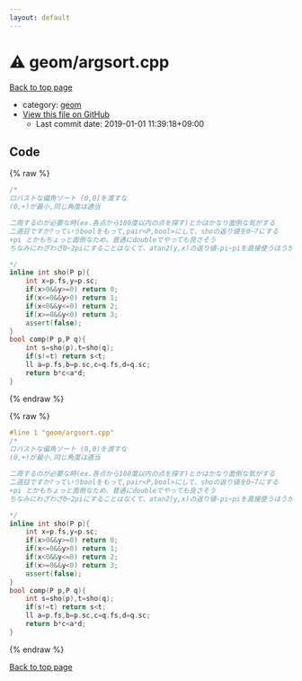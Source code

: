 ```yaml
---
layout: default
---
```


<!-- mathjax config similar to math.stackexchange -->
<script type="text/javascript" async
  src="https://cdnjs.cloudflare.com/ajax/libs/mathjax/2.7.5/MathJax.js?config=TeX-MML-AM_CHTML">
</script>
<script type="text/x-mathjax-config">
  MathJax.Hub.Config({
    TeX: { equationNumbers: { autoNumber: "AMS" }},
    tex2jax: {
      inlineMath: [ ['$','$'] ],
      processEscapes: true
    },
    "HTML-CSS": { matchFontHeight: false },
    displayAlign: "left",
    displayIndent: "2em"
  });
</script>

<script type="text/javascript" src="https://cdnjs.cloudflare.com/ajax/libs/jquery/3.4.1/jquery.min.js"></script>
<script src="https://cdn.jsdelivr.net/npm/jquery-balloon-js@1.1.2/jquery.balloon.min.js" integrity="sha256-ZEYs9VrgAeNuPvs15E39OsyOJaIkXEEt10fzxJ20+2I=" crossorigin="anonymous"></script>
<script type="text/javascript" src="../../assets/js/copy-button.js"></script>
<link rel="stylesheet" href="../../assets/css/copy-button.css" />


# :warning: geom/argsort.cpp

<a href="../../index.html">Back to top page</a>

* category: <a href="../../index.html#dd992be5859bfc12e59d4c15b4c17cf8">geom</a>
* <a href="{{ site.github.repository_url }}/blob/master/geom/argsort.cpp">View this file on GitHub</a>
    - Last commit date: 2019-01-01 11:39:18+09:00




## Code

<a id="unbundled"></a>
{% raw %}
```cpp
/*
ロバストな偏角ソート (0,0)を渡すな
(0,+)が最小,同じ角度は適当

二周するのが必要な時(ex.各点から180度以内の点を探す)とかはかなり面倒な気がする
二週目ですか?っていうboolをもって,pair<P,bool>にして、shoの返り値を0~7にする
+pi とかもちょっと面倒なため、普通にdoubleでやっても良さそう
ちなみにわざわざ0~2piにすることはなくて、atan2(y,x)の返り値-pi~piを直接使うほうが楽そう

*/
inline int sho(P p){
	int x=p.fs,y=p.sc;
	if(x>0&&y>=0) return 0;
	if(x<=0&&y>0) return 1;
	if(x<0&&y<=0) return 2;
	if(x>=0&&y<0) return 3;
	assert(false);
}
bool comp(P p,P q){
	int s=sho(p),t=sho(q);
	if(s!=t) return s<t;
	ll a=p.fs,b=p.sc,c=q.fs,d=q.sc;
	return b*c<a*d;
}
```
{% endraw %}

<a id="bundled"></a>
{% raw %}
```cpp
#line 1 "geom/argsort.cpp"
/*
ロバストな偏角ソート (0,0)を渡すな
(0,+)が最小,同じ角度は適当

二周するのが必要な時(ex.各点から180度以内の点を探す)とかはかなり面倒な気がする
二週目ですか?っていうboolをもって,pair<P,bool>にして、shoの返り値を0~7にする
+pi とかもちょっと面倒なため、普通にdoubleでやっても良さそう
ちなみにわざわざ0~2piにすることはなくて、atan2(y,x)の返り値-pi~piを直接使うほうが楽そう

*/
inline int sho(P p){
	int x=p.fs,y=p.sc;
	if(x>0&&y>=0) return 0;
	if(x<=0&&y>0) return 1;
	if(x<0&&y<=0) return 2;
	if(x>=0&&y<0) return 3;
	assert(false);
}
bool comp(P p,P q){
	int s=sho(p),t=sho(q);
	if(s!=t) return s<t;
	ll a=p.fs,b=p.sc,c=q.fs,d=q.sc;
	return b*c<a*d;
}

```
{% endraw %}

<a href="../../index.html">Back to top page</a>

